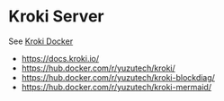 # Kroki Server

See [Kroki Docker](https://hub.docker.com/r/yuzutech/kroki/)

- https://docs.kroki.io/
- https://hub.docker.com/r/yuzutech/kroki/
- https://hub.docker.com/r/yuzutech/kroki-blockdiag/
- https://hub.docker.com/r/yuzutech/kroki-mermaid/

